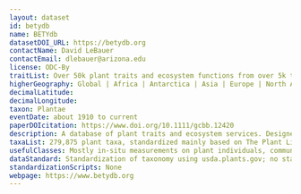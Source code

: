 ```yaml
---
layout: dataset
id: betydb
name: BETYdb
datasetDOI_URL: https://betydb.org
contactName: David LeBauer
contactEmail: dlebauer@arizona.edu
license: ODC-By
traitList: Over 50k plant traits and ecosystem functions from over 5k taxa
higherGeography: Global | Africa | Antarctica | Asia | Europe | North America | Oceania | South America
decimalLatitude:
decimalLongitude:
taxon: Plantae
eventDate: about 1910 to current
paperDOIcitation: https://www.doi.org/10.1111/gcbb.12420
description: A database of plant traits and ecosystem services. Designed to support meta-analysis and crop and ecosystem modeling.
taxaList: 279,875 plant taxa, standardized mainly based on The Plant List
usefulClasses: Mostly in-situ measurements on plant individuals, communities, and ecosystems
dataStandard: Standardization of taxonomy using usda.plants.gov; no standardization of traits vocabulary
standardizationScripts: None
webpage: https://www.betydb.org
---
```

